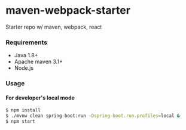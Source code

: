 # maven-webpack-starter
Starter repo w/ maven, webpack, react

### Requirements

* Java 1.8+
* Apache maven 3.1+
* Node.js

### Usage
#### For developer's local mode

```sh
$ npm install
$ ./mvnw clean spring-boot:run -Dspring-boot.run.profiles=local &
$ npm start
```
